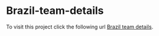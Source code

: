 # Brazil-team-details
To visit this project click the following url [Brazil team details](https://maharoz.github.io/Brazil-team-details/).

